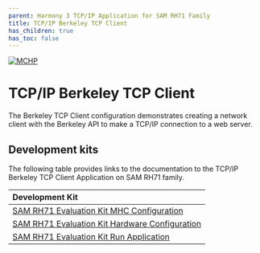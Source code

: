 ```yaml
---
parent: Harmony 3 TCP/IP Application for SAM RH71 Family
title: TCP/IP Berkeley TCP Client
has_children: true
has_toc: false
---
```

[![MCHP](https://www.microchip.com/ResourcePackages/Microchip/assets/dist/images/logo.png)](https://www.microchip.com)

# TCP/IP Berkeley TCP Client

The Berkeley TCP Client configuration demonstrates creating a network client with the Berkeley API to make a TCP/IP connection to a web server.

## Development kits
The following table provides links to the documentation to the TCP/IP Berkeley TCP Client Application on SAM RH71 family.


| Development Kit |
|:---------|
|[SAM RH71 Evaluation Kit MHC Configuration](docs/readme_mhc_configuration.md) |
|[SAM RH71 Evaluation Kit Hardware Configuration](docs/readme_hardware_configuration.md) |
|[SAM RH71 Evaluation Kit Run Application](docs/readme_run_application.md) |
